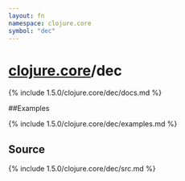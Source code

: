 ```yaml
---
layout: fn
namespace: clojure.core
symbol: "dec"
---
```


# [clojure.core](../)/dec

{% include 1.5.0/clojure.core/dec/docs.md %}

##Examples

{% include 1.5.0/clojure.core/dec/examples.md %}
## Source
{% include 1.5.0/clojure.core/dec/src.md %}

